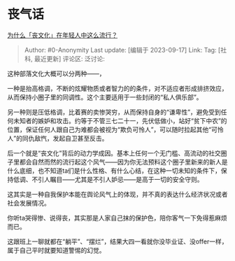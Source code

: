 # 丧气话
[为什么「丧文化」在年轻人中这么流行？](https://www.zhihu.com/question/281756338/answer/3214348555)

> Author: #0-Anonymity
> Last update: [编辑于 2023-09-17]
> Link:
> Tag: [社科, 最近更新]
> 评论区:
> 泛讨论:

这种部落文化大概可以分两种——，

一种是抬高格调，不断的炫耀物质或者智力的的条件，对不适应者形成排挤效应，从而保持小圈子里的同调性。这个主要适用于一些封闭的“私人俱乐部”。

另一种则是压低格调，比着赛的卖惨哭穷，从而保持自身的“谦卑性”，避免受到任何未知者的嫉妒和攻击。约等于不管三七二十一，先伏低做小，站好“贫下中农”的位置，保证任何人跟自己为难都会被视为“欺负可怜人”，可以随时拉起其他“可怜人”的同仇敌忾，发起自卫甚至反击。

后一个就是“丧文化”背后的动力学成因。基本上任何一个无门槛、高流动的社交圈子里都会自然而然的流行起这个风气——因为你无法预料这个圈子里新来的新人是什么底细，也不知道ta们是什么性格、有什么心结，在这种一切未知的条件下，保持低调、不引人瞩目——尤其是不引人妒忌——是高于一切的安全守则。

这其实是一种自我保护本能在舆论风气上的体现，并不真的表达什么经济状况或者社会发展情况。

你听ta哭得惨、说得丧，其实那是人家自己抹的保护色，陪你客气一下免得惹麻烦而已。

这跟班上一聊就都在“躺平”、“摆烂”，结果大四一看就你没毕业证、没offer一样，属于自己平时就要知道警惕的幻觉。